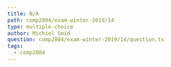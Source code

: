 ```yaml
---
title: N/A
path: comp2804/exam-winter-2019/14
type: multiple-choice
author: Michiel Smid
question: comp2804/exam-winter-2019/14/question.ts
tags:
  - comp2804
---
```

